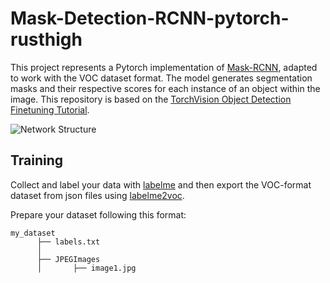 # Mask-Detection-RCNN-pytorch-rusthigh

This project represents a Pytorch implementation of [Mask-RCNN](https://arxiv.org/abs/1703.06870), adapted to work with the VOC dataset format. The model generates segmentation masks and their respective scores for each instance of an object within the image. This repository is based on the [TorchVision Object Detection Finetuning Tutorial](https://pytorch.org/tutorials/intermediate/torchvision_tutorial.html).

![Network Structure](results/network_structure.png)

## Training

Collect and label your data with [labelme](https://github.com/wkentaro/labelme) and then export the VOC-format dataset from json files using [labelme2voc](https://github.com/wkentaro/labelme/tree/master/examples/instance_segmentation).

Prepare your dataset following this format:

```
my_dataset
      ├── labels.txt
      │
      ├── JPEGImages
      │       ├── image1.jpg
      